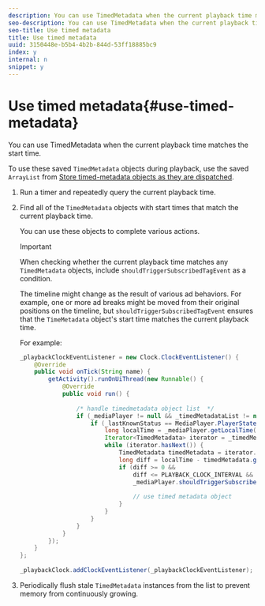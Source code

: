 ```yaml
---
description: You can use TimedMetadata when the current playback time matches the start time.
seo-description: You can use TimedMetadata when the current playback time matches the start time.
seo-title: Use timed metadata
title: Use timed metadata
uuid: 3150448e-b5b4-4b2b-844d-53ff18885bc9
index: y
internal: n
snippet: y
---
```


# Use timed metadata{#use-timed-metadata}

You can use TimedMetadata when the current playback time matches the start time.

To use these saved `TimedMetadata` objects during playback, use the saved `ArrayList` from [Store timed-metadata objects as they are dispatched](t_psdk_android_1.4_timed-metadata-store.md#task_timed_metadata_store). 

1. Run a timer and repeatedly query the current playback time.
1. Find all of the `TimedMetadata` objects with start times that match the current playback time.

   You can use these objects to complete various actions.

   >[!IMPORTANT]
   >
   >When checking whether the current playback time matches any `TimedMetadata` objects, include `shouldTriggerSubscribedTagEvent` as a condition.

   The timeline might change as the result of various ad behaviors. For example, one or more ad breaks might be moved from their original positions on the timeline, but `shouldTriggerSubscribedTagEvent` ensures that the `TimeMetadata` object's start time matches the current playback time.

   For example: 

   ```java
   _playbackClockEventListener = new Clock.ClockEventListener() { 
       @Override 
       public void onTick(String name) { 
           getActivity().runOnUiThread(new Runnable() { 
               @Override 
               public void run() { 
                             
                   /* handle timedmetadata object list  */ 
                   if (_mediaPlayer != null && _timedMetadataList != null && _timedMetadataList.size() > 0) { 
                       if (_lastKnownStatus == MediaPlayer.PlayerState.PLAYING) { 
                           long localTime = _mediaPlayer.getLocalTime(); 
                           Iterator<TimedMetadata> iterator = _timedMetadataList.iterator(); 
                           while (iterator.hasNext()) { 
                               TimedMetadata timedMetadata = iterator.next(); 
                               long diff = localTime - timedMetadata.getTime(); 
                               if (diff >= 0 && 
                                   diff <= PLAYBACK_CLOCK_INTERVAL && 
                                   _mediaPlayer.shouldTriggerSubscribedTagEvent()) { 
     
                                   // use timed metadata object 
                               } 
                           } 
                       } 
                   } 
               } 
           }); 
       } 
   }; 
     
   _playbackClock.addClockEventListener(_playbackClockEventListener);
   ```

1. Periodically flush stale `TimedMetadata` instances from the list to prevent memory from continuously growing.
